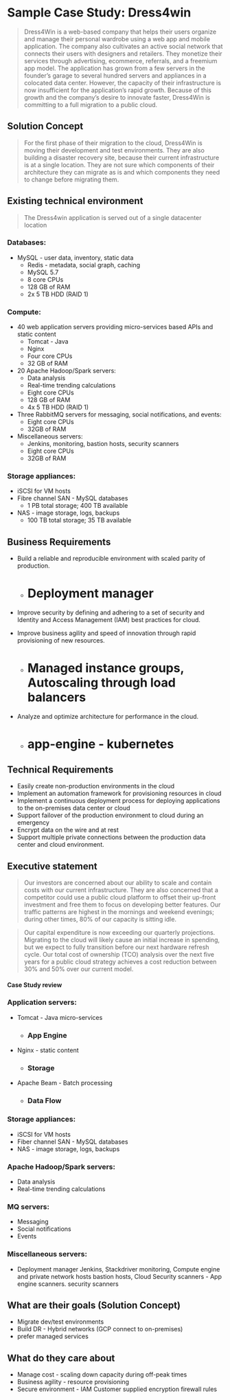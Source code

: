 # Sample Case Study: Dress4win

>Dress4Win is a web-based company that helps their users organize and manage their personal wardrobe using a web app and mobile application. The company also cultivates an active social network that connects their users with designers and retailers. They monetize their services through advertising, ecommerce, referrals, and a freemium app model. The application has grown from a few servers in the founder’s garage to several hundred servers and appliances in a colocated data center. However, the capacity of their infrastructure is now insufficient for the application’s rapid growth. Because of this growth and the company’s desire to innovate faster, Dress4Win is committing to a full migration to a public cloud.

## Solution Concept
>For the first phase of their migration to the cloud, Dress4Win is moving their development and test environments. They are also building a disaster recovery site, because their current infrastructure is at a single location. They are not sure which components of their architecture they can migrate as is and which components they need to change before migrating them.

## Existing technical environment
> The Dress4win application is served out of a single datacenter location
### Databases:
- MySQL - user data, inventory, static data
    - Redis - metadata, social graph, caching
    - MySQL 5.7
    - 8 core CPUs
    - 128 GB of RAM
    - 2x 5 TB HDD (RAID 1)

### Compute:
- 40 web application servers providing micro-services based APIs and static content
    - Tomcat - Java
    - Nginx
    - Four core CPUs
    - 32 GB of RAM
- 20 Apache Hadoop/Spark servers:
    - Data analysis
    - Real-time trending calculations
    - Eight core CPUs
    - 128 GB of RAM
    - 4x 5 TB HDD (RAID 1)
- Three RabbitMQ servers for messaging, social notifications, and events:
    - Eight core CPUs
    - 32GB of RAM
- Miscellaneous servers:
    - Jenkins, monitoring, bastion hosts, security scanners
    - Eight core CPUs
    - 32GB of RAM

### Storage appliances:

- iSCSI for VM hosts
- Fibre channel SAN - MySQL databases
    - 1 PB total storage; 400 TB available
- NAS - image storage, logs, backups
    - 100 TB total storage; 35 TB available


## Business Requirements
- Build a reliable and reproducible environment with scaled parity of production.
  - # Deployment manager

- Improve security by defining and adhering to a set of security and Identity and Access Management (IAM) best practices for cloud.

- Improve business agility and speed of innovation through rapid provisioning of new resources.
  - # Managed instance groups, Autoscaling through load balancers

- Analyze and optimize architecture for performance in the cloud.
  - # app-engine - kubernetes


## Technical Requirements
- Easily create non-production environments in the cloud
- Implement an automation framework for provisioning resources in cloud
- Implement a continuous deployment process for deploying applications to the on-premises data center or cloud
- Support failover of the production environment to cloud during an emergency
- Encrypt data on the wire and at rest
- Support multiple private connections between the production data center and cloud environment.

## Executive statement
>Our investors are concerned about our ability to scale and contain costs with our current infrastructure. They are also concerned that a competitor could use a public cloud platform to offset their up-front investment and free them to focus on developing better features. Our traffic patterns are highest in the mornings and weekend evenings; during other times, 80% of our capacity is sitting idle.

>Our capital expenditure is now exceeding our quarterly projections. Migrating to the cloud will likely cause an initial increase in spending, but we expect to fully transition before our next hardware refresh cycle. Our total cost of ownership (TCO) analysis over the next five years for a public cloud strategy achieves a cost reduction between 30% and 50% over our current model.

#### Case Study review  #####

### Application servers:
- Tomcat - Java micro-services
  - ### App Engine
- Nginx - static content
  - ### Storage
- Apache Beam - Batch processing
  - ### Data Flow

### Storage appliances:
- iSCSI for VM hosts
- Fiber channel SAN - MySQL databases
- NAS - image storage, logs, backups

### Apache Hadoop/Spark servers:
- Data analysis
- Real-time trending calculations
### MQ servers:
- Messaging
- Social notifications
- Events
### Miscellaneous servers:
- Deployment manager Jenkins, Stackdriver monitoring, Compute engine and private network hosts bastion hosts, Cloud Security scanners - App engine scanners. security scanners

## What are their goals (Solution Concept)
- Migrate dev/test environments
- Build DR - Hybrid networks (GCP connect to on-premises)
- prefer managed services

## What do they care about
- Manage cost - scaling down capacity during off-peak times
- Business agility - resource provisioning
- Secure environment - IAM Customer supplied encryption firewall rules